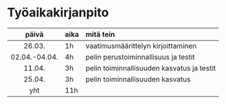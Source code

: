 
# Työaikakirjanpito

| päivä | aika | mitä tein  |
| :----:|:-----| :-----|
| 26.03. | 1h    | vaatimusmäärittelyn kirjoittaminen |
| 02.04.-04.04. | 4h    | pelin perustoiminnallisuus ja testit |
| 11.04. | 3h    | pelin toiminnallisuuden kasvatus ja testit |
| 25.04. | 3h    | pelin toiminnallisuuden kasvatus |
| yht   | 11h   | | 
